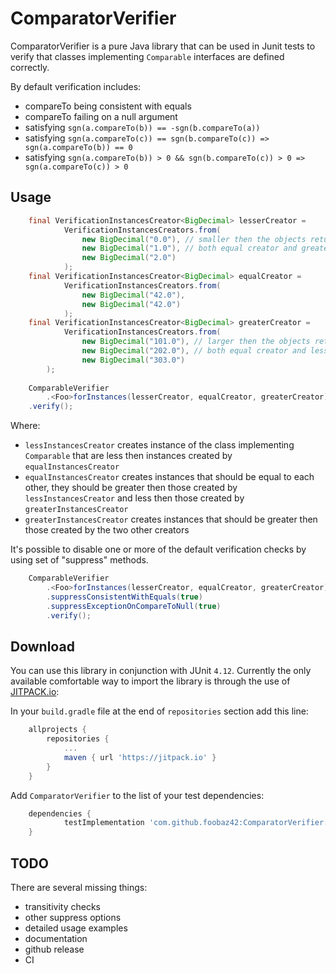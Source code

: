 # ComparatorVerifier
ComparatorVerifier is a pure Java library that can be used in Junit tests to verify that classes implementing `Comparable` interfaces are defined correctly.

By default verification includes:
 * compareTo being consistent with equals
 * compareTo failing on a null argument
 * satisfying `sgn(a.compareTo(b)) == -sgn(b.compareTo(a))`
 * satisfying `sgn(a.compareTo(c)) == sgn(b.compareTo(c)) => sgn(a.compareTo(b)) == 0`
 * satisfying `sgn(a.compareTo(b)) > 0 && sgn(b.compareTo(c)) > 0 => sgn(a.compareTo(c)) > 0`
 
Usage
--------
```java
    final VerificationInstancesCreator<BigDecimal> lesserCreator =
            VerificationInstancesCreators.from(
                new BigDecimal("0.0"), // smaller then the objects returned by
                new BigDecimal("1.0"), // both equal creator and greater creator
                new BigDecimal("2.0")
            );
    final VerificationInstancesCreator<BigDecimal> equalCreator =
            VerificationInstancesCreators.from(
                new BigDecimal("42.0"),
                new BigDecimal("42.0")
            );
    final VerificationInstancesCreator<BigDecimal> greaterCreator =
            VerificationInstancesCreators.from(
                new BigDecimal("101.0"), // larger then the objects returned by
                new BigDecimal("202.0"), // both equal creator and lesser creator
                new BigDecimal("303.0")
	    );
    
    ComparableVerifier
        .<Foo>forInstances(lesserCreator, equalCreator, greaterCreator)
	.verify();    
```

Where:
- `lessInstancesCreator` creates instance of the class implementing `Comparable` that are less then instances created by `equalInstancesCreator`
- `equalInstancesCreator` creates instances that should be equal to each other, they should be greater then those created by
`lessInstancesCreator` and less then those created by `greaterInstancesCreator`
- `greaterInstancesCreator` creates instances that should be greater then those created by the two other creators

It's possible to disable one or more of the default verification checks by using set of "suppress" methods.

```java
    ComparableVerifier
        .<Foo>forInstances(lesserCreator, equalCreator, greaterCreator)
        .suppressConsistentWithEquals(true)
        .suppressExceptionOnCompareToNull(true)
        .verify(); 
```

Download
--------

You can use this library in conjunction with JUnit `4.12`. Currently the only available comfortable way to import the library is through the use of [JITPACK.io](https://jitpack.io/):

In your `build.gradle` file at the end of `repositories` section add this line:

```groovy
	allprojects {
		repositories {
			...
			maven { url 'https://jitpack.io' }
		}
	}
```

Add `ComparatorVerifier` to the list of your test dependencies:

```groovy
	dependencies {
	        testImplementation 'com.github.foobaz42:ComparatorVerifier:master-SNAPSHOT'
	}
```

TODO
----

There are several missing things:
- transitivity checks
- other suppress options
- detailed usage examples
- documentation
- github release
- CI
